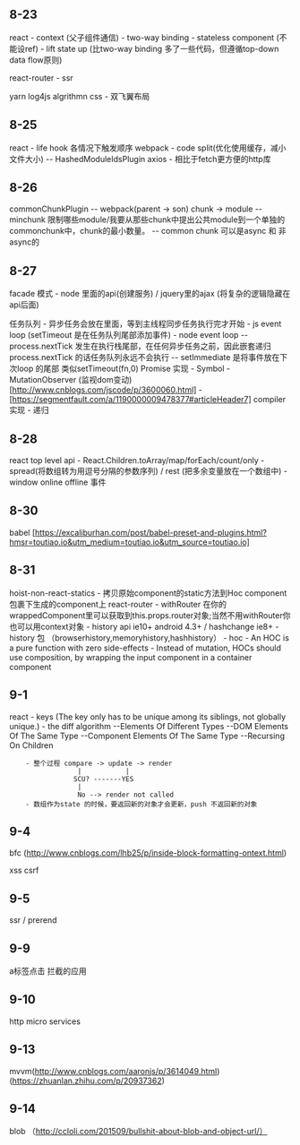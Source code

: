 ## 8-23
react   - context (父子组件通信)
        - two-way binding
        - stateless component (不能设ref)
        - lift state up (比two-way binding 多了一些代码，但遵循top-down data flow原则)

react-router - ssr

yarn
log4js
algrithmn 
css - 双飞翼布局


## 8-25
react  - life hook 各情况下触发顺序
webpack - code split(优化使用缓存，减小文件大小)
         -- HashedModuleIdsPlugin
axios - 相比于fetch更方便的http库

## 8-26
commonChunkPlugin 
                -- webpack(parent -> son)   chunk -> module
                -- minchunk 限制哪些module/我要从那些chunk中提出公共module到一个单独的commonchunk中，chunk的最小数量。 
                -- common chunk 可以是async 和 非 async的
                        

## 8-27
facade 模式 - node 里面的api(创建服务) / jquery里的ajax (将复杂的逻辑隐藏在api后面)

任务队列 - 异步任务会放在里面，等到主线程同步任务执行完才开始
        - js event loop (setTimeout 是在任务队列尾部添加事件)
        - node event loop
                -- process.nextTick 发生在执行栈尾部，在任何异步任务之前，因此嵌套递归process.nextTick 的话任务队列永远不会执行
                -- setImmediate 是将事件放在下次loop 的尾部 类似setTimeout(fn,0)
Promise 实现
        - Symbol
        - MutationObserver (监视dom变动)[http://www.cnblogs.com/jscode/p/3600060.html]
        - [https://segmentfault.com/a/1190000009478377#articleHeader7]
compiler 实现
        - 递归


## 8-28
react top level api
        - React.Children.toArray/map/forEach/count/only
        - spread(将数组转为用逗号分隔的参数序列) / rest (把多余变量放在一个数组中)
        - window online offline 事件

## 8-30
babel [https://excaliburhan.com/post/babel-preset-and-plugins.html?hmsr=toutiao.io&utm_medium=toutiao.io&utm_source=toutiao.io]

## 8-31
hoist-non-react-statics - 拷贝原始component的static方法到Hoc component包裹下生成的component上
react-router 
        - withRouter 在你的wrappedComponent里可以获取到this.props.router对象;当然不用withRouter你也可以用context对象
        - history api ie10+ android 4.3+  / hashchange ie8+
        - history 包 （browserhistory,memoryhistory,hashhistory）
        - hoc
                 - An HOC is a pure function with zero side-effects
                 - Instead of mutation, HOCs should use composition, by wrapping the input component in a container component


## 9-1
react 
        - keys (The key only has to be unique among its siblings, not globally unique.)
        - the diff algorithm
                --Elements Of Different Types
                --DOM Elements Of The Same Type
                --Component Elements Of The Same Type
                --Recursing On Children

        - 整个过程 compare -> update -> render
                     |           |
                    SCU? -------YES
                     |
                     No --> render not called
        - 数组作为state 的时候，要返回新的对象才会更新，push 不返回新的对象


## 9-4
bfc  (http://www.cnblogs.com/lhb25/p/inside-block-formatting-ontext.html)

xss 
csrf 

## 9-5
ssr / prerend

## 9-9
a标签点击 拦截的应用

## 9-10
http micro services

## 9-13
mvvm(http://www.cnblogs.com/aaronjs/p/3614049.html)
(https://zhuanlan.zhihu.com/p/20937362)

## 9-14
blob （http://ccloli.com/201509/bullshit-about-blob-and-object-url/）

